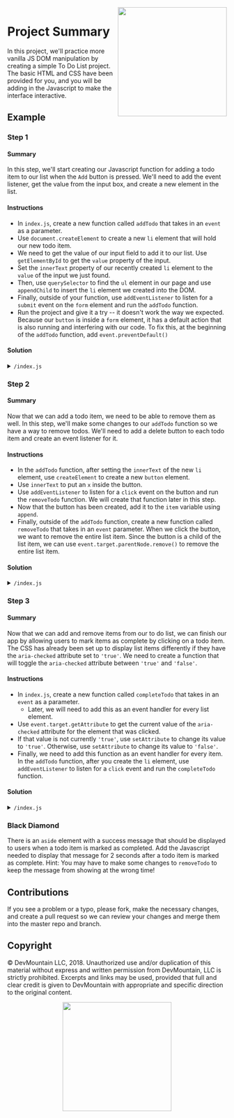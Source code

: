 <img src="https://s3.amazonaws.com/devmountain/readme-logo.png" width="250" align="right">

# Project Summary

In this project, we'll practice more vanilla JS DOM manipulation by creating a simple To Do List project. The basic HTML and CSS have been provided for you, and you will be adding in the Javascript to make the interface interactive.

## Example

### Step 1

#### Summary

In this step, we'll start creating our Javascript function for adding a todo item to our list when the `Add` button is pressed. We'll need to add the event listener, get the value from the input box, and create a new element in the list.

#### Instructions

- In `index.js`, create a new function called `addTodo` that takes in an `event` as a parameter.
- Use `document.createElement` to create a new `li` element that will hold our new todo item.
- We need to get the value of our input field to add it to our list. Use `getElementById` to get the `value` property of the input.
- Set the `innerText` property of our recently created `li` element to the `value` of the input we just found.
- Then, use `querySelector` to find the `ul` element in our page and use `appendChild` to insert the `li` element we created into the DOM.
- Finally, outside of your function, use `addEventListener` to listen for a `submit` event on the `form` element and run the `addTodo` function.
- Run the project and give it a try -- it doesn't work the way we expected. Because our `button` is inside a `form` element, it has a default action that is also running and interfering with our code. To fix this, at the beginning of the `addTodo` function, add `event.preventDefault()`

#### Solution

<details>
<summary>
<code>/index.js</code>
</summary>

```js
document.querySelector("form").addEventListener("submit", addTodo);

function addTodo(event) {
  event.preventDefault();
  const item = document.createElement("li");
  item.innerText = document.getElementById("item").value;

  const list = document.querySelector("ul");
  list.appendChild(item);
}
```

</details>

### Step 2

#### Summary

Now that we can add a todo item, we need to be able to remove them as well. In this step, we'll make some changes to our `addTodo` function so we have a way to remove todos. We'll need to add a delete button to each todo item and create an event listener for it.

#### Instructions

- In the `addTodo` function, after setting the `innerText` of the new `li` element, use `createElement` to create a new `button` element.
- Use `innerText` to put an `x` inside the button.
- Use `addEventListener` to listen for a `click` event on the button and run the `removeTodo` function. We will create that function later in this step.
- Now that the button has been created, add it to the `item` variable using `append`.
- Finally, outside of the `addTodo` function, create a new function called `removeTodo` that takes in an `event` parameter. When we click the button, we want to remove the entire list item. Since the button is a child of the list item, we can use `event.target.parentNode.remove()` to remove the entire list item.

#### Solution

<details>
<summary>
<code>/index.js</code>
</summary>

```js
document.querySelector("form").addEventListener("submit", addTodo);

function addTodo(event) {
  event.preventDefault();
  const item = document.createElement("li");
  item.innerText = document.getElementById("item").value;

  const button = document.createElement("button");
  button.innerText = "x";
  button.addEventListener("click", removeTodo);
  item.append(button);

  const list = document.querySelector("ul");
  list.appendChild(item);
}

function removeTodo(event) {
  event.target.parentNode.remove();
}
```

</details>

### Step 3

#### Summary

Now that we can add and remove items from our to do list, we can finish our app by allowing users to mark items as complete by clicking on a todo item. The CSS has already been set up to display list items differently if they have the `aria-checked` attribute set to `'true'`. We need to create a function that will toggle the `aria-checked` attribute between `'true'` and `'false'`.

#### Instructions

- In `index.js`, create a new function called `completeTodo` that takes in an `event` as a parameter.
  - Later, we will need to add this as an event handler for every list element.
- Use `event.target.getAttribute` to get the current value of the `aria-checked` attribute for the element that was clicked.
- If that value is not currently `'true'`, use `setAttribute` to change its value to `'true'`. Otherwise, use `setAttribute` to change its value to `'false'`.
- Finally, we need to add this function as an event handler for every item. In the `addTodo` function, after you create the `li` element, use `addEventListener` to listen for a `click` event and run the `completeTodo` function.

#### Solution

<details>
<summary>
<code>/index.js</code></summary>

```js
document.querySelector("form").addEventListener("submit", addTodo);

function addTodo(event) {
  event.preventDefault();
  const item = document.createElement("li");
  item.innerText = document.getElementById("item").value;
  item.addEventListener("click", completeTodo);

  const button = document.createElement("button");
  button.innerText = "x";
  button.addEventListener("click", removeTodo);
  item.append(button);

  const list = document.querySelector("ul");
  list.appendChild(item);
}

function removeTodo(event) {
  event.target.parentNode.remove();
}

function completeTodo(event) {
  const value = event.target.getAttribute("aria-checked");
  if (value !== "true") {
    event.target.setAttribute("aria-checked", "true");
  } else {
    event.target.setAttribute("aria-checked", "false");
  }
}
```

</details>

### Black Diamond

There is an `aside` element with a success message that should be displayed to users when a todo item is marked as completed. Add the Javascript needed to display that message for 2 seconds after a todo item is marked as complete. Hint: You may have to make some changes to `removeTodo` to keep the message from showing at the wrong time!

## Contributions

If you see a problem or a typo, please fork, make the necessary changes, and create a pull request so we can review your changes and merge them into the master repo and branch.

## Copyright

© DevMountain LLC, 2018. Unauthorized use and/or duplication of this material without express and written permission from DevMountain, LLC is strictly prohibited. Excerpts and links may be used, provided that full and clear credit is given to DevMountain with appropriate and specific direction to the original content.

<p align="center">
<img src="https://s3.amazonaws.com/devmountain/readme-logo.png" width="250">
</p>
